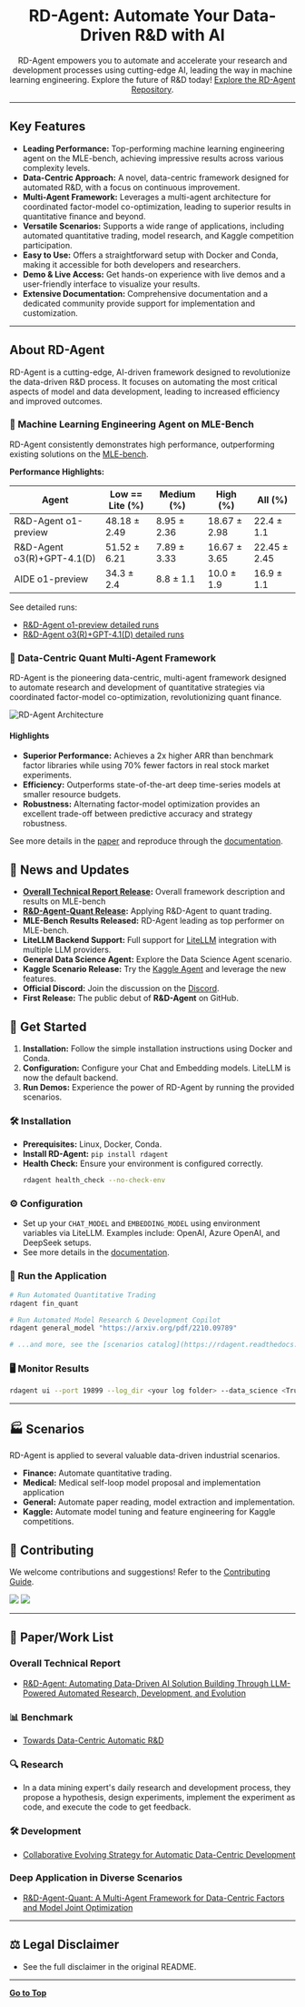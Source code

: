<h1 align="center">RD-Agent: Automate Your Data-Driven R&D with AI</h1>

<p align="center">
    RD-Agent empowers you to automate and accelerate your research and development processes using cutting-edge AI, leading the way in machine learning engineering. Explore the future of R&D today!  <a href="https://github.com/microsoft/RD-Agent">Explore the RD-Agent Repository</a>.
</p>

---

## Key Features

*   **Leading Performance:** Top-performing machine learning engineering agent on the MLE-bench, achieving impressive results across various complexity levels.
*   **Data-Centric Approach:**  A novel, data-centric framework designed for automated R&D, with a focus on continuous improvement.
*   **Multi-Agent Framework:**  Leverages a multi-agent architecture for coordinated factor-model co-optimization, leading to superior results in quantitative finance and beyond.
*   **Versatile Scenarios:** Supports a wide range of applications, including automated quantitative trading, model research, and Kaggle competition participation.
*   **Easy to Use:**  Offers a straightforward setup with Docker and Conda, making it accessible for both developers and researchers.
*   **Demo & Live Access:**  Get hands-on experience with live demos and a user-friendly interface to visualize your results.
*   **Extensive Documentation:**  Comprehensive documentation and a dedicated community provide support for implementation and customization.

---

## About RD-Agent

RD-Agent is a cutting-edge, AI-driven framework designed to revolutionize the data-driven R&D process. It focuses on automating the most critical aspects of model and data development, leading to increased efficiency and improved outcomes.

### 🥇 Machine Learning Engineering Agent on MLE-Bench

RD-Agent consistently demonstrates high performance, outperforming existing solutions on the [MLE-bench](https://github.com/openai/mle-bench).

**Performance Highlights:**

| Agent                      | Low == Lite (%) | Medium (%) | High (%) | All (%) |
| -------------------------- | --------------- | ----------- | -------- | -------- |
| R&D-Agent o1-preview       | 48.18 ± 2.49    | 8.95 ± 2.36 | 18.67 ± 2.98 | 22.4 ± 1.1  |
| R&D-Agent o3(R)+GPT-4.1(D) | 51.52 ± 6.21    | 7.89 ± 3.33 | 16.67 ± 3.65 | 22.45 ± 2.45 |
| AIDE o1-preview            | 34.3 ± 2.4      | 8.8 ± 1.1   | 10.0 ± 1.9 | 16.9 ± 1.1 |

See detailed runs:
*   [R&D-Agent o1-preview detailed runs](https://aka.ms/RD-Agent_MLE-Bench_O1-preview)
*   [R&D-Agent o3(R)+GPT-4.1(D) detailed runs](https://aka.ms/RD-Agent_MLE-Bench_O3_GPT41)

### 🥇 Data-Centric Quant Multi-Agent Framework

RD-Agent is the pioneering data-centric, multi-agent framework designed to automate research and development of quantitative strategies via coordinated factor-model co-optimization, revolutionizing quant finance.

![RD-Agent Architecture](https://github.com/user-attachments/assets/3198bc10-47ba-4ee0-8a8e-46d5ce44f45d)

#### Highlights

*   **Superior Performance:**  Achieves a 2x higher ARR than benchmark factor libraries while using 70% fewer factors in real stock market experiments.
*   **Efficiency:**  Outperforms state-of-the-art deep time-series models at smaller resource budgets.
*   **Robustness:** Alternating factor-model optimization provides an excellent trade-off between predictive accuracy and strategy robustness.

See more details in the [paper](https://arxiv.org/abs/2505.15155) and reproduce through the [documentation](https://rdagent.readthedocs.io/en/latest/scens/quant_agent_fin.html).

## 📰 News and Updates

*   **[Overall Technical Report Release](#overall-technical-report):** Overall framework description and results on MLE-bench
*   **[R&D-Agent-Quant Release](#deep-application-in-diverse-scenarios):** Applying R&D-Agent to quant trading.
*   **MLE-Bench Results Released:** RD-Agent leading as top performer on MLE-bench.
*   **LiteLLM Backend Support:**  Full support for [LiteLLM](https://github.com/BerriAI/litellm) integration with multiple LLM providers.
*   **General Data Science Agent:** Explore the Data Science Agent scenario.
*   **Kaggle Scenario Release:**  Try the [Kaggle Agent](https://rdagent.readthedocs.io/en/latest/scens/data_science.html) and leverage the new features.
*   **Official Discord:** Join the discussion on the [Discord](https://discord.gg/ybQ97B6Jjy).
*   **First Release:** The public debut of **R&D-Agent** on GitHub.

## 🚀 Get Started

1.  **Installation:** Follow the simple installation instructions using Docker and Conda.
2.  **Configuration:**  Configure your Chat and Embedding models. LiteLLM is now the default backend.
3.  **Run Demos:** Experience the power of RD-Agent by running the provided scenarios.

### 🛠️ Installation

*   **Prerequisites:** Linux, Docker, Conda.
*   **Install RD-Agent:** `pip install rdagent`
*   **Health Check:** Ensure your environment is configured correctly.
    ```bash
    rdagent health_check --no-check-env
    ```

### ⚙️ Configuration

*   Set up your `CHAT_MODEL` and `EMBEDDING_MODEL` using environment variables via LiteLLM. Examples include: OpenAI, Azure OpenAI, and DeepSeek setups.
*   See more details in the [documentation](https://rdagent.readthedocs.io/en/latest/installation_and_configuration.html).

### 🚀 Run the Application

```sh
# Run Automated Quantitative Trading
rdagent fin_quant

# Run Automated Model Research & Development Copilot
rdagent general_model "https://arxiv.org/pdf/2210.09789"

# ...and more, see the [scenarios catalog](https://rdagent.readthedocs.io/en/latest/scens/catalog.html)
```

### 🖥️ Monitor Results

```sh
rdagent ui --port 19899 --log_dir <your log folder> --data_science <True or False>
```

---

## 🏭 Scenarios

RD-Agent is applied to several valuable data-driven industrial scenarios.

*   **Finance:** Automate quantitative trading.
*   **Medical:**  Medical self-loop model proposal and implementation application
*   **General:**  Automate paper reading, model extraction and implementation.
*   **Kaggle:**  Automate model tuning and feature engineering for Kaggle competitions.

## 🤝 Contributing

We welcome contributions and suggestions!  Refer to the [Contributing Guide](CONTRIBUTING.md).

<img src="https://img.shields.io/github/contributors-anon/microsoft/RD-Agent"/>
<a href="https://github.com/microsoft/RD-Agent/graphs/contributors">
  <img src="https://contrib.rocks/image?repo=microsoft/RD-Agent&max=100&columns=15" />
</a>

---

## 📃 Paper/Work List

### Overall Technical Report
*   [R&D-Agent: Automating Data-Driven AI Solution Building Through LLM-Powered Automated Research, Development, and Evolution](https://arxiv.org/abs/2505.14738)

### 📊 Benchmark
*   [Towards Data-Centric Automatic R&D](https://arxiv.org/abs/2404.11276)

### 🔍 Research

*   In a data mining expert's daily research and development process, they propose a hypothesis, design experiments, implement the experiment as code, and execute the code to get feedback.

### 🛠️ Development
*   [Collaborative Evolving Strategy for Automatic Data-Centric Development](https://arxiv.org/abs/2407.18690)

### Deep Application in Diverse Scenarios
*   [R&D-Agent-Quant: A Multi-Agent Framework for Data-Centric Factors and Model Joint Optimization](https://arxiv.org/abs/2505.15155)

---

## ⚖️ Legal Disclaimer

*   See the full disclaimer in the original README.

---

**[Go to Top](#rd-agent-automate-your-data-driven-rd-with-ai)**